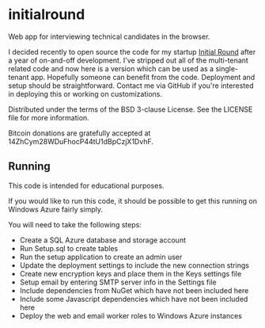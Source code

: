 initialround
============

Web app for interviewing technical candidates in the browser.

I decided recently to open source the code for my startup [Initial Round](http://initialround.com) after a year of on-and-off development. I've stripped out all of the multi-tenant related code and now here is a version which can be used as a single-tenant app. Hopefully someone can benefit from the code. Deployment and setup should be straightforward. Contact me via GitHub if you're interested in deploying this or working on customizations.

Distributed under the terms of the BSD 3-clause License. See the LICENSE file for more information.

Bitcoin donations are gratefully accepted at 14ZhCym28WDuFhocP44tU1dBpCzjX1DvhF.

## Running

This code is intended for educational purposes.

If you would like to run this code, it should be possible to get this running on Windows Azure fairly simply.

You will need to take the following steps:

- Create a SQL Azure database and storage account
- Run Setup.sql to create tables
- Run the setup application to create an admin user
- Update the deployment settings to include the new connection strings
- Create new encryption keys and place them in the Keys settings file
- Setup email by entering SMTP server info in the Settings file
- Include dependencies from NuGet which have not been included here
- Include some Javascript dependencies which have not been included here
- Deploy the web and email worker roles to Windows Azure instances
